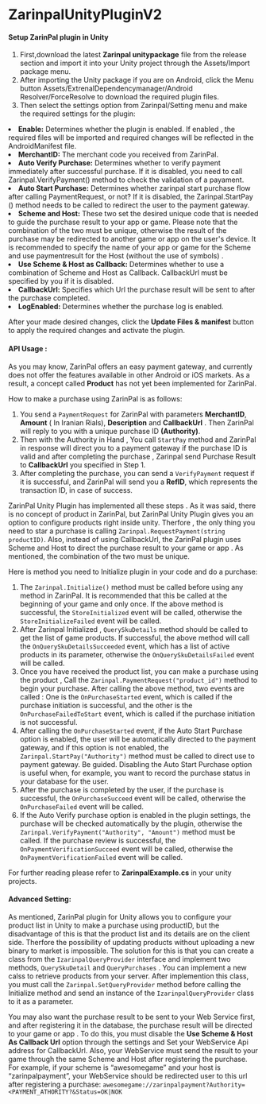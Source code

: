 # ZarinpalUnityPluginV2

<h4>Setup ZarinPal plugin in Unity</h4>
<ol type = "1">
<li>First,download the latest <b>Zarinpal unitypackage</b> file from the release section and import it into your Unity project through the Assets/Import package menu.</li>
<li>After importing the Unity package if you are on Android, click the Menu button Assets/ExtrenalDependencymanager/Android Resolver/ForceResolve to download the required plugin files.</li>
<li>Then select the settings option from  Zarinpal/Setting menu and make the required settings for the plugin:</li>
</ol>

<li><b>Enable:</b> Determines whether the plugin is enabled. If enabled ,  the required files will be imported and required changes will be reflected in the AndroidManifest file.</li>
<li><b>MerchantID:</b> The merchant code you received from ZarinPal.</li>
<li><b>Auto Verify Purchase:</b> Determines whether to verify payment immediately after successful purchase. If it is disabled, you need to call Zarinpal.VerifyPayment() method to check the validation of a payament.</li>
<li><b>Auto Start Purchase:</b> Determines whether zarinpal start purchase flow after calling PaymentRequest, or not? If it is disabled, the Zarinpal.StartPay () method needs to be called to redirect the user to the payment gateway.</li>
<li><b>Scheme and Host:</b> These two set the desired unique code that is needed to guide the purchase result to your app or game. Please note that the combination of the two must be unique, otherwise the result of the purchase may be redirected to another game or app on the user's device. It is recommended to specify the name of your app or game for the Scheme and use paymentresult for the Host (without the use of symbols) .</li>
<li><b>Use Scheme & Host as Callback:</b> Determines whether to use a combination of Scheme and Host as Callback. CallbackUrl must be specified by you if it is disabled.</li>
<li><b>CallbackUrl:</b> Specifies which Url the purchase result will be sent to after the purchase completed.</li>
<li><b>LogEnabled:</b> Determines whether the purchase log is enabled.</li>

<p>After your made desired changes, click the <b>Update Files & manifest</b> button to apply the required changes and activate the plugin.</p>

<h4>API Usage :</h4>

As you may know, ZarinPal offers an easy payment gateway, and currently does not offer the features available in other Android or iOS markets. As a result, a concept called <b>Product</b> has not yet been implemented for ZarinPal.

How to make a purchase using ZarinPal is as follows:

<ol>
  <li>You send a <code>PaymentRequest</code> for ZarinPal with parameters <b>MerchantID</b>, <b>Amount</b> ( In Iranian Rials), <b>Description</b> and <b>CallbackUrl</b> . Then ZarinPal will reply to you with a unique purchase ID <b>(Authority)</b>.</li>
  <li>Then with the Authority in Hand , You call <code>StartPay</code> method and ZarinPal in response will direct you to a payment gateway if the purchase ID is valid and after completing the purchase , Zarinpal send Purchase Result to <b>CallbackUrl</b> you specified in Step 1.</li>
  <li>After completing the purchase, you can send a <code>VerifyPayment</code> request if it is successful, and ZarinPal will send you a <b>RefID</b>, which represents the transaction ID, in case of success.</li>
</ol>

ZarinPal Unity Plugin has implemented all these steps .  As it was said, there is no concept of product in ZarinPal, but ZarinPal Unity Plugin gives you an option to configure products right inside unity. Therfore , the only thing you need to star a purchase is calling <code>Zarinpal.RequestPayment(string productID)</code>.
Also, instead of using CallbackUrl, the ZarinPal plugin uses Scheme and Host to direct the purchase result to your game or app . As mentioned, the combination of the two must be unique.

Here is method you need to Initialize plugin in your code and do a purchase:

<ol>
  <li>The <code>Zarinpal.Initialize()</code> method must be called before using any method in ZarinPal. It is recommended that this be called at the beginning of your game and only once. If the above method is successful, the <code>StoreInitialized</code> event will be called, otherwise the <code>StoreInitializeFailed</code> event will be called.</li>
  <li>After Zarinpal Initialized  , <code>QuerySkuDetails</code> method should be called to get the list of game products. If successful, the above method will call the <code>OnQuerySkuDetailsSucceeded</code> event, which has a list of active products in its parameter, otherwise the <code>OnQuerySkuDetailsFailed</code> event will be called.</li>
<li>Once you have received the product list, you can make a purchase using the product , Call the <code>Zarinpal.PaymentRequest("product_id")</code> method to begin your purchase. After calling the above method, two events are called : One is the <code>OnPurchaseStarted</code> event, which is called if the purchase initiation is successful, and the other is the <code>OnPurchaseFailedToStart</code> event, which is called if the purchase initiation is not successful.</li>
  <li>After calling the <code>OnPurchaseStarted</code> event, if the Auto Start Purchase option is enabled, the user will be automatically directed to the payment gateway, and if this option is not enabled, the <code>Zarinpal.StartPay("Authority")</code> method must be called to direct use to payment gateway. Be guided. Disabling the Auto Start Purchase option is useful when, for example, you want to record the purchase status in your database for the user.</li>
<li>After the purchase is completed by the user, if the purchase is successful, the <code>OnPurchaseSucceed</code> event will be called, otherwise the <code>OnPurchaseFailed</code> event will be called.</li>
<li>If the Auto Verify purchase option is enabled in the plugin settings, the purchase will be checked automatically by the plugin, otherwise the <code>Zarinpal.VerifyPayment("Authority", "Amount")</code> method must be called. If the purchase review is successful, the <code>OnPaymentVerificationSucceed</code> event will be called, otherwise the <code>OnPaymentVerificationFailed</code> event will be called.</li>
</ol>
For further reading please refer to <b>ZarinpalExample.cs</b> in your unity projects.

<h4>Advanced Setting:</h4>

As mentioned, ZarinPal plugin for Unity allows you to configure your product list in Unity to make a purchase using  productID, but the disadvantage of this is that the product list and its details are on the client side. Therfore the possibility of updating products without uploading a new binary to market is impossible. The solution for this is that you can create a class from the <code>IzarinpalQueryProvider</code> interface and implement two methods, <code>QuerySkuDetail</code> and <code>QueryPurchases</code> . You can implement a new calss to retrieve products from your server. After implemention this class, you must call the <code>Zarinpal.SetQueryProvider</code> method before calling the Initialize method and send an instance of the <code>IzarinpalQueryProvider</code> class to it as a parameter.


You may also want the purchase result to be sent to your Web Service first, and after registering it in the database, the purchase result will be directed to your game or app . To do this, you must disable the <b>Use Scheme & Host As Callback Url</b> option through the settings and Set your WebService Api address for CallbackUrl. Also, your WebService must send the result to your game through the same Scheme and Host after registering the purchase. For example, if your scheme is “awesomegame” and your host is “zarinpalpayment”, your WebService should be redirected user to this url after registering a purchase:
<code>awesomegame://zarinpalpayment?Authority=<PAYMENT_ATHORITY?&Status=OK|NOK</code>

